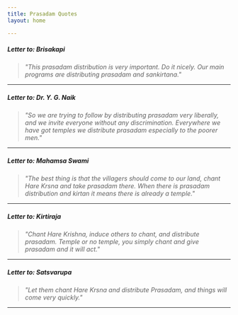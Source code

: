 ```yaml
---
title: Prasadam Quotes
layout: home

---
```

##### Letter to: Brisakapi
> *"This prasadam distribution is very important. Do it nicely. Our main programs are distributing prasadam and sankirtana."*

***

##### Letter to: Dr. Y. G. Naik
> *"So we are trying to follow by distributing prasadam very liberally, and we invite everyone without any discrimination. Everywhere we have got temples we distribute prasadam especially to the poorer men."*

***

##### Letter to: Mahamsa Swami
> *"The best thing is that the villagers should come to our land, chant Hare Krsna and take prasadam there. When there is prasadam distribution and kirtan it means there is already a temple."*

***

##### Letter to: Kirtiraja
> *"Chant Hare Krishna, induce others to chant, and distribute prasadam. Temple or no temple, you simply chant and give prasadam and it will act."*

***

##### Letter to: Satsvarupa
> *"Let them chant Hare Krsna and distribute Prasadam, and things will come very quickly."*

***
